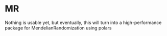 # MR
Nothing is usable yet, but eventually, this will turn into a high-performance package for MendelianRandomization using polars 
